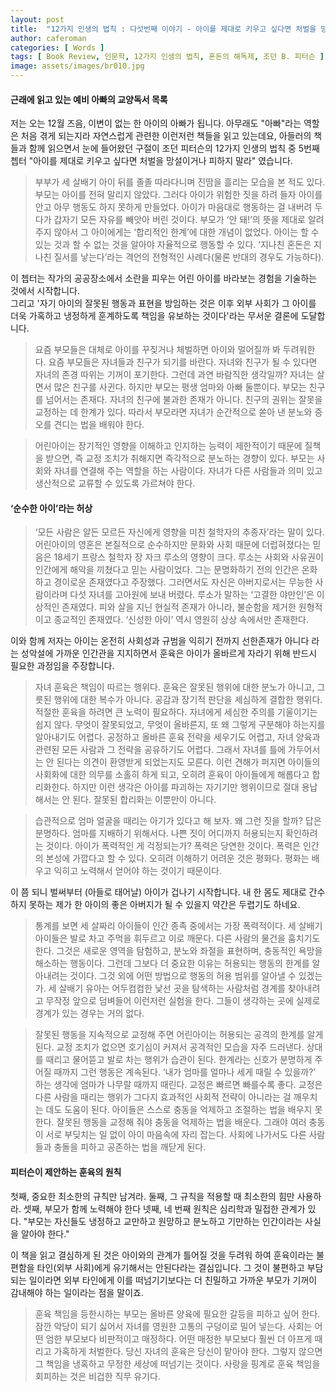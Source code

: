 ```yaml
---
layout: post
title:  "12가지 인생의 법칙 : 다섯번째 이야기 - 아이를 제대로 키우고 싶다면 처벌을 망설이거나 피하지 말라"
author: caferoman
categories: [ Words ]
tags: [ Book Review, 인문학, 12가지 인생의 법칙, 혼돈의 해독제, 조던 B. 피터슨 ]
image: assets/images/br010.jpg
---
```

#### 근래에 읽고 있는 예비 아빠의 교양독서 목록

저는 오는 12월 즈음, 이변이 없는 한 아이의 아빠가 됩니다.
아무래도 "아빠"라는 역할은 처음 겪게 되는지라 자연스럽게 관련한 이런저런 책들을 읽고 있는데요,
아들러의 책들과 함께 읽으면서 눈에 들어왔던 구절이 조던 피터슨의 12가지 인생의 법칙 중 5번째 쳅터 "아이를 제대로 키우고 싶다면 처벌을 망설이거나 피하지 말라" 였습니다.

> 부부가 세 살배기 아이 뒤를 졸졸 따라다니며 진땀을 흘리는 모습을 본 적도 있다. 부모는 아이를 전혀 말리지 않았다. 그러다 아이가 위험한 짓을 하려 들자 아이를 안고 아무 행동도 하지 못하게 만들었다. 아이가 마음대로 행동하는 걸 내버려 두다가 갑자기 모든 자유를 빼앗아 버린 것이다. 부모가 ‘안 돼!’의 뜻을 제대로 알려 주지 않아서 그 아이에게는 ‘합리적인 한계’에 대한 개념이 없었다. 아이는 할 수 있는 것과 할 수 없는 것을 알아야 자율적으로 행동할 수 있다. ‘지나친 혼돈은 지나친 질서를 낳는다’라는 격언의 전형적인 사례다(물론 반대의 경우도 가능하다).

이 쳅터는 작가의 공공장소에서 소란을 피우는 어린 아이를 바라보는 경험을 기술하는 것에서 시작합니다.   
그리고 '자기 아이의 잘못된 행동과 표현을 방임하는 것은 이후 외부 사회가 그 아이를 더욱 가혹하고 냉정하게 훈계하도록 책임을 유보하는 것이다'라는 무서운 결론에 도달합니다.

> 요즘 부모들은 대체로 아이를 꾸짖거나 체벌하면 아이와 멀어질까 봐 두려워한다. 요즘 부모들은 자녀들과 친구가 되기를 바란다. 자녀와 친구가 될 수 있다면 자녀의 존경 따위는 기꺼이 포기한다. 그런데 과연 바람직한 생각일까? 자녀는 살면서 많은 친구를 사귄다. 하지만 부모는 평생 엄마와 아빠 둘뿐이다. 부모는 친구를 넘어서는 존재다. 자녀의 친구에 불과한 존재가 아니다. 친구의 권위는 잘못을 교정하는 데 한계가 있다. 따라서 부모라면 자녀가 순간적으로 쏟아 낸 분노와 증오를 견디는 법을 배워야 한다.

> 어린아이는 장기적인 영향을 이해하고 인지하는 능력이 제한적이기 때문에 질책을 받으면, 즉 교정 조치가 취해지면 즉각적으로 분노하는 경향이 있다. 부모는 사회와 자녀를 연결해 주는 역할을 하는 사람이다. 자녀가 다른 사람들과 의미 있고 생산적으로 교류할 수 있도록 가르쳐야 한다.


#### ‘순수한 아이’라는 허상

> ‘모든 사람은 알든 모르든 자신에게 영향을 미친 철학자의 추종자’라는 말이 있다. 어린아이의 영혼은 본질적으로 순수하지만 문화와 사회 때문에 더럽혀졌다는 믿음은 18세기 프랑스 철학자 장 자크 루소의 영향이 크다. 루소는 사회와 사유권이 인간에게 해악을 끼쳤다고 믿는 사람이었다. 그는 문명화하기 전의 인간은 온화하고 경이로운 존재였다고 주장했다. 그러면서도 자신은 아버지로서는 무능한 사람이라며 다섯 자녀를 고아원에 보내 버렸다. 루소가 말하는 ‘고결한 야만인’은 이상적인 존재였다. 피와 살을 지닌 현실적 존재가 아니라, 불순함을 제거한 원형적이고 종교적인 존재였다. ‘신성한 아이’ 역시 영원히 상상 속에서만 존재한다.

이와 함께 저자는 아이는 온전히 사회성과 규범을 익히기 전까지 선한존재가 아니다 라는 성악설에 가까운 인간관을 지지하면서 훈육은 아이가 올바르게 자라기 위해 반드시 필요한 과정임을 주장합니다.

> 자녀 훈육은 책임이 따르는 행위다. 훈육은 잘못된 행위에 대한 분노가 아니고, 그릇된 행위에 대한 복수가 아니다. 공감과 장기적 판단을 세심하게 결합한 행위다. 적절한 훈육을 하려면 큰 노력이 필요하다. 자녀에게 세심한 주의를 기울이기는 쉽지 않다. 무엇이 잘못되었고, 무엇이 올바른지, 또 왜 그렇게 구분해야 하는지를 알아내기도 어렵다. 공정하고 올바른 훈육 전략을 세우기도 어렵고, 자녀 양육과 관련된 모든 사람과 그 전략을 공유하기도 어렵다. 그래서 자녀를 틀에 가두어서는 안 된다는 의견이 환영받게 되었는지도 모른다. 이런 견해가 퍼지면 아이들의 사회화에 대한 의무를 소홀히 하게 되고, 오히려 훈육이 아이들에게 해롭다고 합리화한다. 하지만 이런 생각은 아이를 파괴하는 자기기만 행위이므로 절대 용납해서는 안 된다. 잘못된 합리화는 이뿐만이 아니다.

> 습관적으로 엄마 얼굴을 때리는 아기가 있다고 해 보자. 왜 그런 짓을 할까? 답은 분명하다. 엄마를 지배하기 위해서다. 나쁜 짓이 어디까지 허용되는지 확인하려는 것이다. 아이가 폭력적인 게 걱정되는가? 폭력은 당연한 것이다. 폭력은 인간의 본성에 가깝다고 할 수 있다. 오히려 이해하기 어려운 것은 평화다. 평화는 배우고 익히고 노력해서 얻어야 하는 것이기 때문이다.

이 쯤 되니 벌써부터 (아들로 태어날) 아이가 겁나기 시작합니다. 내 한 몸도 제대로 간수하지 못하는 제가 한 아이의 좋은 아버지가 될 수 있을지 약간은 두렵기도 하네요.

> 통계를 보면 세 살짜리 아이들이 인간 종족 중에서는 가장 폭력적이다. 세 살배기 아이들은 발로 차고 주먹을 휘두르고 이로 깨문다. 다른 사람의 물건을 훔치기도 한다. 그것은 새로운 영역을 탐험하고, 분노와 좌절을 표현하며, 충동적인 욕망을 해소하는 행동이다. 그런데 그보다 더 중요한 이유는 허용되는 행동의 한계를 알아내려는 것이다. 그것 외에 어떤 방법으로 행동의 허용 범위를 알아낼 수 있겠는가. 세 살배기 유아는 어두컴컴한 낯선 곳을 탐색하는 사람처럼 경계를 찾아내려고 무작정 앞으로 덤벼들어 이런저런 실험을 한다. 그들이 생각하는 곳에 실제로 경계가 있는 경우는 거의 없다.

> 잘못된 행동을 지속적으로 교정해 주면 어린아이는 허용되는 공격의 한계를 알게 된다. 교정 조치가 없으면 호기심이 커져서 공격적인 모습을 자주 드러낸다. 상대를 때리고 물어뜯고 발로 차는 행위가 습관이 된다. 한계라는 신호가 분명하게 주어질 때까지 그런 행동은 계속된다. ‘내가 엄마를 얼마나 세게 때릴 수 있을까?’ 하는 생각에 엄마가 나무랄 때까지 때린다. 교정은 빠르면 빠를수록 좋다. 교정은 다른 사람을 때리는 행위가 그다지 효과적인 사회적 전략이 아니라는 걸 깨우치는 데도 도움이 된다. 아이들은 스스로 충동을 억제하고 조절하는 법을 배우지 못한다. 잘못된 행동을 교정해 줘야 충동을 억제하는 법을 배운다. 그래야 여러 충동이 서로 부딪치는 일 없이 아이 마음속에 자리 잡는다. 사회에 나가서도 다른 사람들과 충돌을 피하고 공존하는 법을 깨닫게 된다.


#### 피터슨이 제안하는 훈육의 원칙

첫째, 중요한 최소한의 규칙만 남겨라.
둘째, 그 규칙을 적용할 때 최소한의 힘만 사용하라.
셋째, 부모가 함께 노력해야 한다
넷째, 네 번째 원칙은 심리학과 밀접한 관계가 있다. "부모는 자신들도 냉정하고 교만하고 원망하고 분노하고 기만하는 인간이라는 사실을 알아야 한다."

이 책을 읽고 결심하게 된 것은 아이와의 관계가 틀어질 것을 두려워 하여 훈육이라는 불편함을 타인(외부 사회)에게 유기해서는 안된다라는 결심입니다.
그 것이 불편하고 부담되는 일이라면 외부 타인에게 이를 떠넘기기보다는 더 친밀하고 가까운 부모가 기꺼이 감내해야 하는 일이라는 점을 말이죠.

> 훈육 책임을 등한시하는 부모는 올바른 양육에 필요한 갈등을 피하고 싶어 한다. 잠깐 악당이 되기 싫어서 자녀를 영원한 고통의 구덩이로 밀어 넣는다. 사회는 어떤 엄한 부모보다 비판적이고 매정하다. 어떤 매정한 부모보다 훨씬 더 아프게 때리고 가혹하게 처벌한다. 당신 자녀의 훈육은 당신이 맡아야 한다. 그렇지 않으면 그 책임을 냉혹하고 무정한 세상에 떠넘기는 것이다. 사랑을 핑계로 훈육 책임을 회피하는 것은 비겁한 직무 유기다.